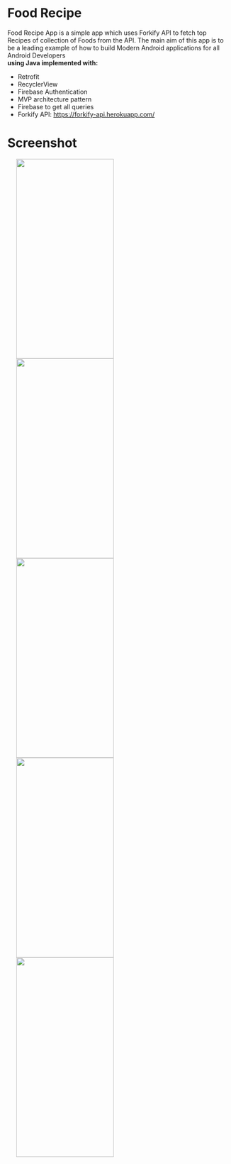 # Food Recipe

Food Recipe App is a simple app which uses Forkify API to fetch top Recipes of collection of Foods from the API. The main aim of this app is to be a leading example of how to build Modern Android applications for all Android Developers  
**using Java implemented with:**

- Retrofit
- RecyclerView
- Firebase Authentication
- MVP architecture pattern
- Firebase to get all queries
- Forkify API: https://forkify-api.herokuapp.com/

# Screenshot
<img src="https://user-images.githubusercontent.com/62261376/127214229-5154ca1d-a7e1-4ec0-bcf5-61b2783f7683.jpg" width="220" height="450" hspace=20/><img src="https://user-images.githubusercontent.com/62261376/127214453-55fd7e0e-399d-4f46-945e-ea2e43dcfe7a.jpg" width="220" height="450" hspace=20/><img src="https://user-images.githubusercontent.com/62261376/127214543-a96178a6-fe0d-49ef-a520-2831e18a43d8.jpg" width="220" height="450" hspace=20/><img src="https://user-images.githubusercontent.com/62261376/127214684-55237f67-c4ad-4830-9528-cb3dccca80f2.jpg" width="220" height="450" hspace=20/><img src="https://user-images.githubusercontent.com/62261376/127214809-c5a25ce6-9883-4e3c-bdbc-a328288057ab.jpg" width="220" height="450" hspace=20/>
